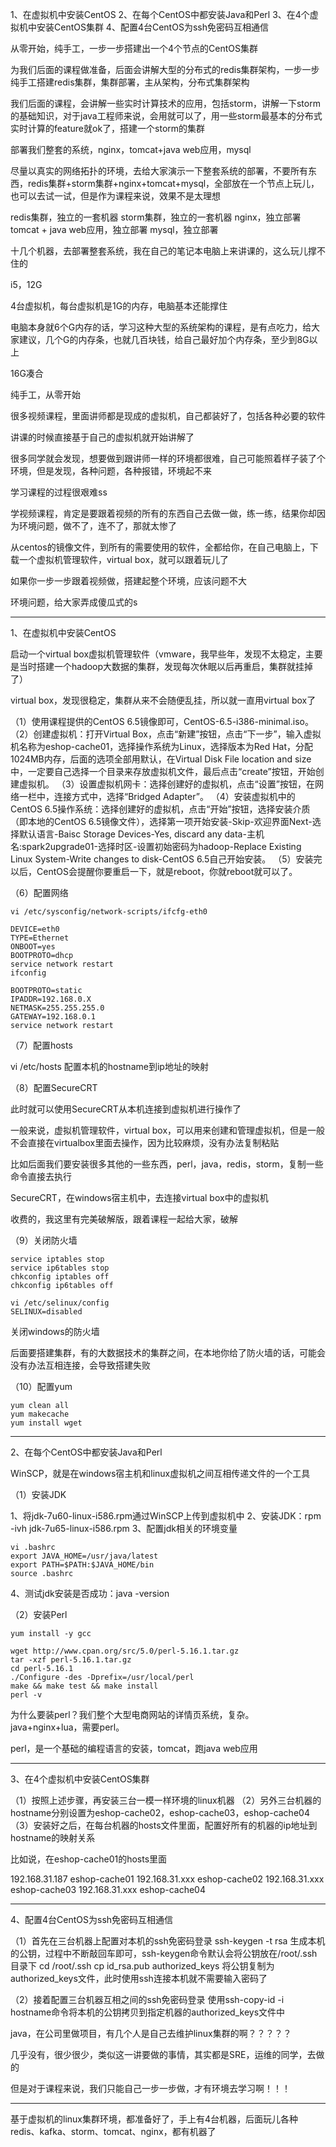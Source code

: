 1、在虚拟机中安装CentOS
2、在每个CentOS中都安装Java和Perl
3、在4个虚拟机中安装CentOS集群
4、配置4台CentOS为ssh免密码互相通信

从零开始，纯手工，一步一步搭建出一个4个节点的CentOS集群

为我们后面的课程做准备，后面会讲解大型的分布式的redis集群架构，一步一步纯手工搭建redis集群，集群部署，主从架构，分布式集群架构

我们后面的课程，会讲解一些实时计算技术的应用，包括storm，讲解一下storm的基础知识，对于java工程师来说，会用就可以了，用一些storm最基本的分布式实时计算的feature就ok了，搭建一个storm的集群

部署我们整套的系统，nginx，tomcat+java web应用，mysql

尽量以真实的网络拓扑的环境，去给大家演示一下整套系统的部署，不要所有东西，redis集群+storm集群+nginx+tomcat+mysql，全部放在一个节点上玩儿，也可以去试一试，但是作为课程来说，效果不是太理想

redis集群，独立的一套机器
storm集群，独立的一套机器
nginx，独立部署
tomcat + java web应用，独立部署
mysql，独立部署

十几个机器，去部署整套系统，我在自己的笔记本电脑上来讲课的，这么玩儿撑不住的

i5，12G

4台虚拟机，每台虚拟机是1G的内存，电脑基本还能撑住

电脑本身就6个G内存的话，学习这种大型的系统架构的课程，是有点吃力，给大家建议，几个G的内存条，也就几百块钱，给自己最好加个内存条，至少到8G以上

16G凑合

纯手工，从零开始

很多视频课程，里面讲师都是现成的虚拟机，自己都装好了，包括各种必要的软件

讲课的时候直接基于自己的虚拟机就开始讲解了

很多同学就会发现，想要做到跟讲师一样的环境都很难，自己可能照着样子装了个环境，但是发现，各种问题，各种报错，环境起不来

学习课程的过程很艰难ss

学视频课程，肯定是要跟着视频的所有的东西自己去做一做，练一练，结果你却因为环境问题，做不了，连不了，那就太惨了

从centos的镜像文件，到所有的需要使用的软件，全都给你，在自己电脑上，下载一个虚拟机管理软件，virtual box，就可以跟着玩儿了

如果你一步一步跟着视频做，搭建起整个环境，应该问题不大

环境问题，给大家弄成傻瓜式的s

------------------------------------------------------------------------------------------

1、在虚拟机中安装CentOS

启动一个virtual box虚拟机管理软件（vmware，我早些年，发现不太稳定，主要是当时搭建一个hadoop大数据的集群，发现每次休眠以后再重启，集群就挂掉了）

virtual box，发现很稳定，集群从来不会随便乱挂，所以就一直用virtual box了

（1）使用课程提供的CentOS 6.5镜像即可，CentOS-6.5-i386-minimal.iso。
（2）创建虚拟机：打开Virtual Box，点击“新建”按钮，点击“下一步”，输入虚拟机名称为eshop-cache01，选择操作系统为Linux，选择版本为Red Hat，分配1024MB内存，后面的选项全部用默认，在Virtual Disk File location and size中，一定要自己选择一个目录来存放虚拟机文件，最后点击“create”按钮，开始创建虚拟机。
（3）设置虚拟机网卡：选择创建好的虚拟机，点击“设置”按钮，在网络一栏中，连接方式中，选择“Bridged Adapter”。
（4）安装虚拟机中的CentOS 6.5操作系统：选择创建好的虚拟机，点击“开始”按钮，选择安装介质（即本地的CentOS 6.5镜像文件），选择第一项开始安装-Skip-欢迎界面Next-选择默认语言-Baisc Storage Devices-Yes, discard any data-主机名:spark2upgrade01-选择时区-设置初始密码为hadoop-Replace Existing Linux System-Write changes to disk-CentOS 6.5自己开始安装。
（5）安装完以后，CentOS会提醒你要重启一下，就是reboot，你就reboot就可以了。

（6）配置网络
```
vi /etc/sysconfig/network-scripts/ifcfg-eth0

DEVICE=eth0
TYPE=Ethernet
ONBOOT=yes
BOOTPROTO=dhcp
service network restart
ifconfig

BOOTPROTO=static
IPADDR=192.168.0.X
NETMASK=255.255.255.0
GATEWAY=192.168.0.1
service network restart
```

（7）配置hosts

vi /etc/hosts
配置本机的hostname到ip地址的映射

（8）配置SecureCRT

此时就可以使用SecureCRT从本机连接到虚拟机进行操作了

一般来说，虚拟机管理软件，virtual box，可以用来创建和管理虚拟机，但是一般不会直接在virtualbox里面去操作，因为比较麻烦，没有办法复制粘贴

比如后面我们要安装很多其他的一些东西，perl，java，redis，storm，复制一些命令直接去执行

SecureCRT，在windows宿主机中，去连接virtual box中的虚拟机

收费的，我这里有完美破解版，跟着课程一起给大家，破解

（9）关闭防火墙
```
service iptables stop
service ip6tables stop
chkconfig iptables off
chkconfig ip6tables off

vi /etc/selinux/config
SELINUX=disabled
```
关闭windows的防火墙

后面要搭建集群，有的大数据技术的集群之间，在本地你给了防火墙的话，可能会没有办法互相连接，会导致搭建失败

（10）配置yum
```
yum clean all
yum makecache
yum install wget
```
------------------------------------------------------------------------------------------

2、在每个CentOS中都安装Java和Perl

WinSCP，就是在windows宿主机和linux虚拟机之间互相传递文件的一个工具

（1）安装JDK

1、将jdk-7u60-linux-i586.rpm通过WinSCP上传到虚拟机中
2、安装JDK：rpm -ivh jdk-7u65-linux-i586.rpm
3、配置jdk相关的环境变量
```
vi .bashrc
export JAVA_HOME=/usr/java/latest
export PATH=$PATH:$JAVA_HOME/bin
source .bashrc
```
4、测试jdk安装是否成功：java -version

（2）安装Perl

```
yum install -y gcc

wget http://www.cpan.org/src/5.0/perl-5.16.1.tar.gz
tar -xzf perl-5.16.1.tar.gz
cd perl-5.16.1
./Configure -des -Dprefix=/usr/local/perl
make && make test && make install
perl -v
```
为什么要装perl？我们整个大型电商网站的详情页系统，复杂。java+nginx+lua，需要perl。

perl，是一个基础的编程语言的安装，tomcat，跑java web应用

------------------------------------------------------------------------------------------

3、在4个虚拟机中安装CentOS集群

（1）按照上述步骤，再安装三台一模一样环境的linux机器
（2）另外三台机器的hostname分别设置为eshop-cache02，eshop-cache03，eshop-cache04
（3）安装好之后，在每台机器的hosts文件里面，配置好所有的机器的ip地址到hostname的映射关系

比如说，在eshop-cache01的hosts里面

192.168.31.187 eshop-cache01
192.168.31.xxx eshop-cache02
192.168.31.xxx eshop-cache03
192.168.31.xxx eshop-cache04

------------------------------------------------------------------------------------------

4、配置4台CentOS为ssh免密码互相通信

（1）首先在三台机器上配置对本机的ssh免密码登录
ssh-keygen -t rsa
生成本机的公钥，过程中不断敲回车即可，ssh-keygen命令默认会将公钥放在/root/.ssh目录下
cd /root/.ssh
cp id_rsa.pub authorized_keys
将公钥复制为authorized_keys文件，此时使用ssh连接本机就不需要输入密码了

（2）接着配置三台机器互相之间的ssh免密码登录
使用ssh-copy-id -i hostname命令将本机的公钥拷贝到指定机器的authorized_keys文件中

java，在公司里做项目，有几个人是自己去维护linux集群的啊？？？？？

几乎没有，很少很少，类似这一讲要做的事情，其实都是SRE，运维的同学，去做的

但是对于课程来说，我们只能自己一步一步做，才有环境去学习啊！！！

------------------------------------------------------------------------------------------

基于虚拟机的linux集群环境，都准备好了，手上有4台机器，后面玩儿各种redis、kafka、storm、tomcat、nginx，都有机器了
